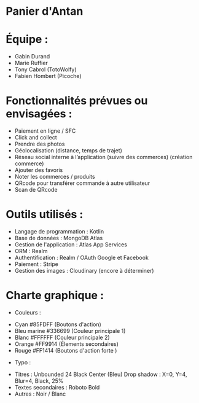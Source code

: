 # Panier d'Antan


# Équipe :

- Gabin Durand
- Marie Ruffier
- Tony Cabrol (TotoWolfy)
- Fabien Hombert (Picoche)


# Fonctionnalités prévues ou envisagées :

- Paiement en ligne / SFC
- Click and collect
- Prendre des photos
- Géolocalisation (distance, temps de trajet)
- Réseau social interne à l’application (suivre des commerces) (création commerce)
- Ajouter des favoris
- Noter les commerces / produits
- QRcode pour transférer commande à autre utilisateur
- Scan de QRcode


# Outils utilisés :

- Langage de programmation : Kotlin
- Base de données : MongoDB Atlas
- Gestion de l'application : Atlas App Services
- ORM : Realm
- Authentification : Realm / OAuth Google et Facebook
- Paiement : Stripe
- Gestion des images : Cloudinary (encore à déterminer)


# Charte graphique :

* Couleurs :
- Cyan #85FDFF (Boutons d'action)
- Bleu marine #336699 (Couleur principale 1)
- Blanc #FFFFFF (Couleur principale 2)
- Orange #FF9914 (Élements secondaires)
- Rouge #FF1414 (Boutons d'action forte )

* Typo :
- Titres : Unbounded 24 Black Center (Bleu)
  Drop shadow : X=0, Y=4, Blur=4, Black, 25%
- Textes secondaires : Roboto Bold
- Autres : Noir / Blanc
